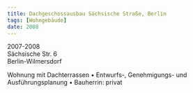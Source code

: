 ```yaml
---
title: Dachgeschossausbau Sächsische Straße, Berlin
tags: [Wohngebäude]
date: 2008
---
```

2007-2008<br/>
Sächsische Str. 6<br/>
Berlin-Wilmersdorf

Wohnung mit Dachterrassen
• Entwurfs-, Genehmigungs- und Ausführungsplanung
• Bauherrin: privat
